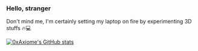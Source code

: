 ### Hello, stranger

Don't mind me, I'm certainly setting my laptop on fire by experimenting 3D stuffs 🔥💻

[![0xAxiome's GitHub stats](https://github-readme-stats.vercel.app/api?username=0xaxiome&count_private=true&theme=vision-friendly-dark)](https://github.com/0xAxiome)
